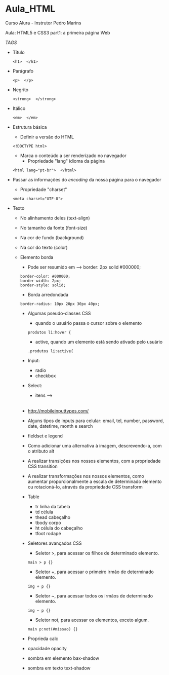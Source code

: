# Aula_HTML

Curso Alura - Instrutor Pedro Marins

Aula: HTML5 e CSS3 part1: a primeira página Web

*TAGS*

* Título

  ```
  <h1>  </h1>
  ```

* Parágrafo

  ```
  <p>  </p>
  ```

* Negrito

  ```
  <strong>  </strong>
  ```

* Itálico

  ```
  <em>  </em>
  ```

* Estrutura básica

  *  Definir a versão do HTML

  ```
  <!DOCTYPE html>
  ```

  * Marca o conteúdo a ser renderizado no navegador
    * Propriedade "lang" idioma da página

  ```
  <html lang="pt-br">  </html>
  ```

* Passar as informações do *encoding* da nossa página para o navegador

  * Propriedade "charset"

  ```
  <meta charset="UTF-8">
  ```

* Texto
  * No alinhamento deles (text-align)
  * No tamanho da fonte (font-size)
  * Na cor de fundo (background)
  * Na cor do texto (color)

  * Elemento borda
    * Pode ser resumido em --> border: 2px solid #000000;
    ```
    border-color: #000000;
    border-width: 2px;
    border-style: solid;
    ```
    * Borda arredondada
    ```
    border-radius: 10px 20px 30px 40px;
    ```

    * Algumas pseudo-classes CSS
      * quando o usuário passa o cursor sobre o elemento
      ```
      produtos li:hover {
      ```
      * active, quando um elemento está sendo ativado pelo usuário
      ```
      .produtos li:active{
      ```
    * Input:
      * radio
      * checkbox

    * Select:
      * itens --> <option>

    * http://mobileinputtypes.com/
    
    * Alguns tipos de inputs para celular: email, tel, number, password, date, datetime, month e search

    *  fieldset e legend

    * Como adicionar uma alternativa à imagem, descrevendo-a, com o atributo alt

    * A realizar transições nos nossos elementos, com a propriedade CSS transition

    * A realizar transformações nos nossos elementos, como aumentar proporcionalmente a escala de determinado elemento ou rotacioná-lo, através da propriedade CSS transform

    * Table
      * tr linha da tabela
      * td célula
      * thead cabeçalho
      * tbody corpo
      * ht célula do cabeçalho
      * tfoot rodapé

    * Seletores avançados CSS
      * Seletor >, para acessar os filhos de determinado elemento.
      ```
      main > p {}
      ```
      * Seletor +, para acessar o primeiro irmão de determinado elemento. 
      ```
      img + p {}
      ```
      * Seletor ~, para acessar todos os irmãos de determinado elemento.
      ```
      img ~ p {}
      ```
      * Seletor not, para acessar os elementos, exceto algum.
      ```
      main p:not(#missao) {}
      ```
    * Proprieda calc
    * opacidade opacity
    * sombra em elemento bax-shadow
    * sombra em texto text-shadow




